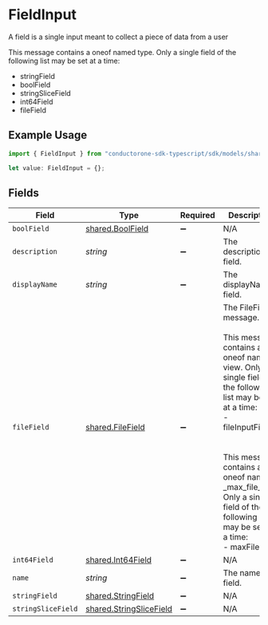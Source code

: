 # FieldInput

A field is a single input meant to collect a piece of data from a user

This message contains a oneof named type. Only a single field of the following list may be set at a time:
  - stringField
  - boolField
  - stringSliceField
  - int64Field
  - fileField


## Example Usage

```typescript
import { FieldInput } from "conductorone-sdk-typescript/sdk/models/shared";

let value: FieldInput = {};
```

## Fields

| Field                                                                                                                                                                                                                                                                                       | Type                                                                                                                                                                                                                                                                                        | Required                                                                                                                                                                                                                                                                                    | Description                                                                                                                                                                                                                                                                                 |
| ------------------------------------------------------------------------------------------------------------------------------------------------------------------------------------------------------------------------------------------------------------------------------------------- | ------------------------------------------------------------------------------------------------------------------------------------------------------------------------------------------------------------------------------------------------------------------------------------------- | ------------------------------------------------------------------------------------------------------------------------------------------------------------------------------------------------------------------------------------------------------------------------------------------- | ------------------------------------------------------------------------------------------------------------------------------------------------------------------------------------------------------------------------------------------------------------------------------------------- |
| `boolField`                                                                                                                                                                                                                                                                                 | [shared.BoolField](../../../sdk/models/shared/boolfield.md)                                                                                                                                                                                                                                 | :heavy_minus_sign:                                                                                                                                                                                                                                                                          | N/A                                                                                                                                                                                                                                                                                         |
| `description`                                                                                                                                                                                                                                                                               | *string*                                                                                                                                                                                                                                                                                    | :heavy_minus_sign:                                                                                                                                                                                                                                                                          | The description field.                                                                                                                                                                                                                                                                      |
| `displayName`                                                                                                                                                                                                                                                                               | *string*                                                                                                                                                                                                                                                                                    | :heavy_minus_sign:                                                                                                                                                                                                                                                                          | The displayName field.                                                                                                                                                                                                                                                                      |
| `fileField`                                                                                                                                                                                                                                                                                 | [shared.FileField](../../../sdk/models/shared/filefield.md)                                                                                                                                                                                                                                 | :heavy_minus_sign:                                                                                                                                                                                                                                                                          | The FileField message.<br/><br/>This message contains a oneof named view. Only a single field of the following list may be set at a time:<br/>  - fileInputField<br/><br/><br/>This message contains a oneof named _max_file_size. Only a single field of the following list may be set at a time:<br/>  - maxFileSize<br/> |
| `int64Field`                                                                                                                                                                                                                                                                                | [shared.Int64Field](../../../sdk/models/shared/int64field.md)                                                                                                                                                                                                                               | :heavy_minus_sign:                                                                                                                                                                                                                                                                          | N/A                                                                                                                                                                                                                                                                                         |
| `name`                                                                                                                                                                                                                                                                                      | *string*                                                                                                                                                                                                                                                                                    | :heavy_minus_sign:                                                                                                                                                                                                                                                                          | The name field.                                                                                                                                                                                                                                                                             |
| `stringField`                                                                                                                                                                                                                                                                               | [shared.StringField](../../../sdk/models/shared/stringfield.md)                                                                                                                                                                                                                             | :heavy_minus_sign:                                                                                                                                                                                                                                                                          | N/A                                                                                                                                                                                                                                                                                         |
| `stringSliceField`                                                                                                                                                                                                                                                                          | [shared.StringSliceField](../../../sdk/models/shared/stringslicefield.md)                                                                                                                                                                                                                   | :heavy_minus_sign:                                                                                                                                                                                                                                                                          | N/A                                                                                                                                                                                                                                                                                         |